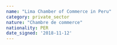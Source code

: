```yaml
---
name: "Lima Chamber of Commerce in Peru"
category: private_sector
nature: "Chambre de commerce"
nationality: PER
date_signed: '2018-11-12'
---
```

    
